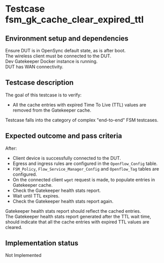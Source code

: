 # Testcase fsm_gk_cache_clear_expired_ttl

## Environment setup and dependencies

Ensure DUT is in OpenSync default state, as is after boot.\
The wireless client must be connected to the DUT.\
Dev
Gatekeeper Docker instance is running.\
DUT has WAN connectivity.

## Testcase description

The goal of this testcase is to verify:

- All the cache entries with expired Time To Live (TTL) values are removed from the Gatekeeper cache.

Testcase falls into the category of complex "end-to-end" FSM testcases.

## Expected outcome and pass criteria

After:

- Client device is successfully connected to the DUT.
- Egress and ingress rules are configured in the `Openflow_Config` table.
- `FSM_Policy`, `Flow_Service_Manager_Config` and `Openflow_Tag` tables are configured.
- On the connected client `wget` request is made, to populate entries in Gatekeeper cache.
- Check the Gatekeeper health stats report.
- Wait until TTL expires.
- Check the Gatekeeper health stats report again.

Gatekeeper health stats report should reflect the cached entries.\
The Gatekeeper health stats report generated after
the TTL wait time, should indicate that all the cache entries with expired TTL values are cleared.

## Implementation status

Not Implemented
